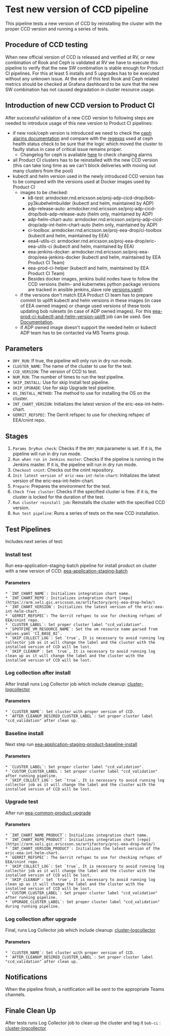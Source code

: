 # Test new version of CCD pipeline

This pipeline tests a new version of CCD by reinstalling the cluster with the proper CCD version and running a series of tests.

## Procedure of CCD testing

When new official version of CCD is released and verified at RV, or new combination of Rook and Ceph is validated at RV we have to execute this pipeline to verify that the new SW combination is stable enough for Product CI pipelines. For this at least 5 installs and 5 upgrades has to be executed without any unknown issue. At the end of this test Rook and Ceph related metrics should be checked at Grafana dashboard to be sure that the new SW combination has not caused degradation in cluster resource usage.

## Introduction of new CCD version to Product CI

After successful validation of a new CCD version to following steps are needed to introduce usage of this new version to Product CI pipelines:

+ if new rook/ceph version is introduced we need to check the [ceph alarms documentation](https://docs.ceph.com/en/quincy/rados/operations/health-checks/) and compare with the [regexps](https://gerrit.ericsson.se/plugins/gitiles/EEA/ci_shared_libraries/+/master/vars/validateRookCephStatus.groovy) used at ceph health status check to be sure that the logic which moved the cluster to faulty status in case of critical issue remains proper.
  + Changelog for ceph is available [here](https://docs.ceph.com/en/latest/releases/#active-releases) to check changing alarms
+ all Product CI clusters has to be reinstalled with the new CCD version (this can take long time as we can't block deliveries with moving out many clusters from the pool)
+ kubectl and helm version used in the newly introduced CCD version has to be compared with the versions used at Docker images used by Product CI
  + images to be checked:
    + k8-test: armdocker.rnd.ericsson.se/proj-adp-cicd-drop/bob-py3kubehelmbuilder (kubectl and helm, maintained by ADP)
    + adp-release-auto: armdocker.rnd.ericsson.se/proj-adp-cicd-drop/bob-adp-release-auto (helm only, maintained by ADP)
    + adp-helm-chart-auto: armdocker.rnd.ericsson.se/proj-adp-cicd-drop/adp-int-helm-chart-auto (helm only, maintained by ADP)
    + ci-toolbox: armdocker.rnd.ericsson.se/proj-eea-drop/ci-toolbox (kubectl and helm, maintained by EEA)
    + eea4-utils-ci: armdocker.rnd.ericsson.se/proj-eea-drop/eric-eea-utils-ci (kubectl and helm, maintained by EEA)
    + eea-jenkins-docker: armdocker.rnd.ericsson.se/proj-eea-drop/eea-jenkins-docker (kubectl and helm, maintained by EEA Product CI Team)
    + eea-prod-ci-helper (kubectl and helm, maintained by EEA Product CI Team)
    + Besides docker images, jenkins build nodes have to follow the CCD versions (helm- and kubernetes python package versions are tracked in ansible jenkins_slave role [versions.yaml](https://gerrit.ericsson.se/plugins/gitiles/EEA/adp-app-staging/+/master/ansible/roles/jenkins_slave/vars/versions.yml)).
  + if the versions don't match EEA Product CI team has to prepare commit to uplift kubectl and helm versions in these images (in case of EEA owned images) or change used versions of these tools updating bob rulesets (in case of ADP owned images). For this [eea-prod-ci-kubectl-and-helm-version-uplift](https://seliius27190.seli.gic.ericsson.se:8443/job/eea-prod-ci-kubectl-and-helm-version-uplift/) job can be used. See [Documentation](https://eteamspace.internal.ericsson.com/display/ECISE/Uplift+Kubectl+and+helm+versions+in+Product+CI+repos).
  + if ADP owned image doesn't support the needed helm or kubectl ADP team has to be contacted via MS Teams group.

## Parameters

+ `DRY_RUN`: If true, the pipeline will only run in dry run mode.
+ `CLUSTER_NAME`: The name of the cluster to use for the test.
+ `CCD_VERSION`: The version of CCD to test.
+ `NUM_RUN`: The number of times to run the test pipeline.
+ `SKIP_INSTALL`: Use for skip Install test pipeline.
+ `SKIP_UPGRADE`: Use for skip Upgrade test pipeline.
+ `OS_INSTALL_METHOD`: The method to use for installing the OS on the cluster.
+ `INT_CHART_VERSION`: Initializes the latest version of the eric-eea-int-helm-chart.
+ `GERRIT_REFSPEC`: The Gerrit refspec to use for checking refspec of EEA/cnint repo.

## Stages

1. `Params DryRun check`: Checks if the `DRY_RUN` parameter is set. If it is, the pipeline will run in dry run mode.
2. `Run when run in Jenkins master`: Checks if the pipeline is running in the Jenkins master. If it is, the pipeline will run in dry run mode.
3. `Checkout cnint`: Checks out the cnint repository.
4. `Init latest version of eric-eea-int-helm-chart`: Initializes the latest version of the eric-eea-int-helm-chart.
5. `Prepare`: Prepares the environment for the test.
6. `Check free cluster`: Checks if the specified cluster is free. If it is, the cluster is locked for the duration of the test.
7. `Run cluster reinstall job`: Reinstalls the cluster with the specified CCD version.
8. `Run test pipeline`: Runs a series of tests on the new CCD installation.

## Test Pipelines

Includes next series of test:

### Install test

Run eea-application-staging-batch pipeline for install product on cluster with a new version of CCD: [eea-application-staging-batch](https://seliius27190.seli.gic.ericsson.se:8443/job/eea-application-staging-batch/)

#### Parameters

    * `INT_CHART_NAME`: Initializes integration chart name.
    * `INT_CHART_REPO`: Initializes integration chart [repo](https://arm.seli.gic.ericsson.se/artifactory/proj-eea-drop-helm/)
    * `INT_CHART_VERSION`: Initializes the latest version of the eric-eea-int-helm-chart.
    * `GERRIT_REFSPEC`: The Gerrit refspec to use for checking refspec of EEA/cnint repo.
    * `CLUSTER_LABEL`: Set proper cluster label "ccd_validation".
    * `SPOTFIRE_VM_RESOURCE_NAME`: Set the vm resource name parsed from values.yaml 'CI_BASE_02'.
    * `SKIP_COLLECT_LOG`: Set `true`, It is necessary to avoid running log collector job as it will change the label and the cluster with the installed version of CCD will be lost.
    * `SKIP_CLEANUP`: Set `true`, It is necessary to avoid running log clean up as it will change the label and the cluster with the installed version of CCD will be lost.

### Log collection after install

After Install runs Log Collector job which include cleanup: [cluster-logcollector](https://seliius27190.seli.gic.ericsson.se:8443/job/cluster-logcollector/)

#### Parameters

    * `CLUSTER_NAME`: Set cluster with proper version of CCD.
    * `AFTER_CLEANUP_DESIRED_CLUSTER_LABEL`: Set proper cluster label "ccd_validation" after clean up.

### Baseline install

Next step run [eea-application-staging-product-baseline-install](https://seliius27190.seli.gic.ericsson.se:8443/job/eea-application-staging-product-baseline-install/)

#### Parameters

    * `CLUSTER_LABEL`: Set proper cluster label "ccd_validation".
    * `CUSTOM_CLUSTER_LABEL`: Set proper cluster label "ccd_validation" after running pipeline.
    * `SKIP_COLLECT_LOG`: Set `true`, It is necessary to avoid running log collector job as it will change the label and the cluster with the installed version of CCD will be lost.

### Upgrade test

After run [eea-common-product-upgrade](https://seliius27190.seli.gic.ericsson.se:8443/job/eea-common-product-upgrade/)

#### Parameters

    * `INT_CHART_NAME_PRODUCT`: Initializes integration chart name.
    * `INT_CHART_REPO_PRODUCT`: Initializes integration chart [repo](https://arm.seli.gic.ericsson.se/artifactory/proj-eea-drop-helm/)
    * `INT_CHART_VERSION_PRODUCT`: Initializes the latest version of the eric-eea-int-helm-chart.
    * `GERRIT_REFSPEC`: The Gerrit refspec to use for checking refspec of EEA/cnint repo.
    * `SKIP_COLLECT_LOG`: Set `true`, It is necessary to avoid running log collector job as it will change the label and the cluster with the installed version of CCD will be lost.
    * `SKIP_CLEANUP`: Set `true`, It is necessary to avoid running log clean up as it will change the label and the cluster with the installed version of CCD will be lost.
    * `CUSTOM_CLUSTER_LABEL`: Set proper cluster label "ccd_validation" after running pipeline.
    * `UPGRADE_CLUSTER_LABEL`: Set proper cluster label "ccd_validation" during running pipeline.

### Log collection after upgrade

Final, runs Log Collector job which include cleanup: [cluster-logcollector](https://seliius27190.seli.gic.ericsson.se:8443/job/cluster-logcollector/)

#### Parameters

    * `CLUSTER_NAME`: Set cluster with proper version of CCD.
    * `AFTER_CLEANUP_DESIRED_CLUSTER_LABEL`: Set proper cluster label "ccd_validation" after clean up.

## Notifications

When the pipeline finish, a notification will be sent to the appropriate Teams channels.

## Finale Clean Up

After tests runs Log Collector job to clean up the cluster and tag it `bob-ci` : [cluster-logcollector](https://seliius27190.seli.gic.ericsson.se:8443/job/cluster-logcollector/)
